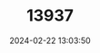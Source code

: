 ---
title: "13937"
category: "Murina aurata"
draft: false
date: 2024-02-22 13:03:50
languages:
  English: ["Little Tube-nosed Bat", "Tibetan Tube-nosed Bat"]
  Chinese: ["Jin Guanbifu"]
---